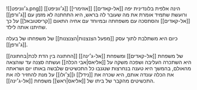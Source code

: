 ![[ג׳ווניפט.png]]
[[ג׳ווניפט]] [[אוזימרי]] [[אל-קאדים]]  הינה אלפית בלונדינית יפה ורועשת שתמיד אומרת את מה שעובר לה בראש, היא התחתנה לא מזמן עם [[ג׳ורפן]] [[אל-קאדים]] והסתסכה עם משפחתה ובמיוחד עם אחיה התאום [[קריסטובאל]] על כך שחיתנו אותה לילד.

כיום היא משתלבת לתוך עסק [[מפעל הצנצנות|הצנצנות]] של משפחתו של בעלה [[ג׳ורפן]].

[[החתונה בין הדת לכת|בחתונה]] של משפחת [[אל-קאדים]] ומשפחת [[אל-ג׳ינה]] היא השתכרה העליבה ושפכה משקה על [[אליאס|אבי הכלה]] ועשתה סצנה עד שוהצאה מהאולם, בהמשך היא טענה בנחרצות שנגנבו כל התכשיטים שלבשה באותו יום ושראתה את הכלה עונדה אותם, היא שכרה את [[נידל]] ו[[צ׳ולו]] על מנת להחזיר לה את התכשיטים מהקבר של ביתו של [[אליאס|ראש]] משפחת [[אל-ג׳ינה]].
